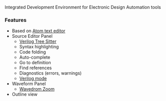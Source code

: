 Integrated Development Environment for Electronic Design Automation tools

### Features

* Based on [Atom text editor](https://atom.io)
* Source Editor Panel
  - [Verilog Tree Sitter](https://github.com/tree-sitter/tree-sitter-verilog)
  - Syntax highlighting
  - Code folding
  - Auto-complete
  - Go to definition
  - Find references
  - Diagnostics (errors, warnings)
  - [Verilog mode](https://www.veripool.org/wiki/verilog-mode)
* Waveform Panel
  - [Wavedrom Zoom](https://github.com/wavedrom/zoom)
* Outline view

